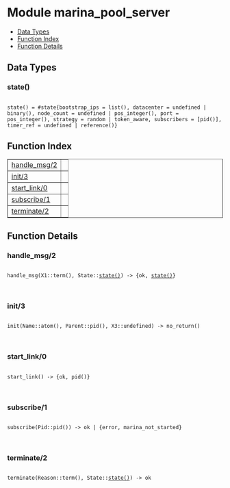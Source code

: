 

# Module marina_pool_server #
* [Data Types](#types)
* [Function Index](#index)
* [Function Details](#functions)

<a name="types"></a>

## Data Types ##




### <a name="type-state">state()</a> ###


<pre><code>
state() = #state{bootstrap_ips = list(), datacenter = undefined | binary(), node_count = undefined | pos_integer(), port = pos_integer(), strategy = random | token_aware, subscribers = [pid()], timer_ref = undefined | reference()}
</code></pre>

<a name="index"></a>

## Function Index ##


<table width="100%" border="1" cellspacing="0" cellpadding="2" summary="function index"><tr><td valign="top"><a href="#handle_msg-2">handle_msg/2</a></td><td></td></tr><tr><td valign="top"><a href="#init-3">init/3</a></td><td></td></tr><tr><td valign="top"><a href="#start_link-0">start_link/0</a></td><td></td></tr><tr><td valign="top"><a href="#subscribe-1">subscribe/1</a></td><td></td></tr><tr><td valign="top"><a href="#terminate-2">terminate/2</a></td><td></td></tr></table>


<a name="functions"></a>

## Function Details ##

<a name="handle_msg-2"></a>

### handle_msg/2 ###

<pre><code>
handle_msg(X1::term(), State::<a href="#type-state">state()</a>) -&gt; {ok, <a href="#type-state">state()</a>}
</code></pre>
<br />

<a name="init-3"></a>

### init/3 ###

<pre><code>
init(Name::atom(), Parent::pid(), X3::undefined) -&gt; no_return()
</code></pre>
<br />

<a name="start_link-0"></a>

### start_link/0 ###

<pre><code>
start_link() -&gt; {ok, pid()}
</code></pre>
<br />

<a name="subscribe-1"></a>

### subscribe/1 ###

<pre><code>
subscribe(Pid::pid()) -&gt; ok | {error, marina_not_started}
</code></pre>
<br />

<a name="terminate-2"></a>

### terminate/2 ###

<pre><code>
terminate(Reason::term(), State::<a href="#type-state">state()</a>) -&gt; ok
</code></pre>
<br />

